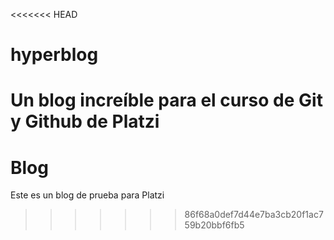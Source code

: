 <<<<<<< HEAD
# hyperblog
Un blog increíble para el curso de Git y Github de Platzi
=======
# Blog
Este es un blog de prueba para Platzi
>>>>>>> 86f68a0def7d44e7ba3cb20f1ac759b20bbf6fb5
